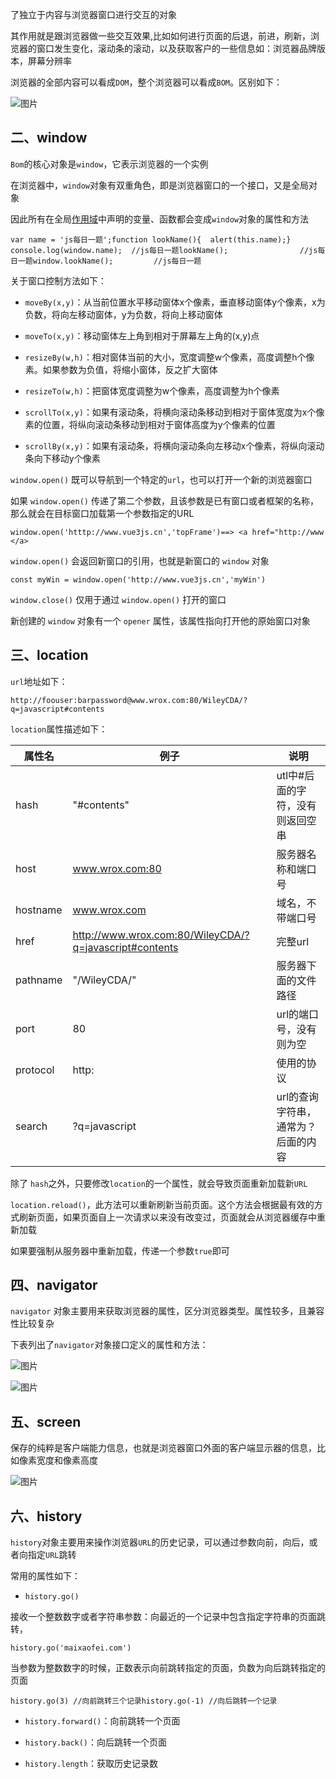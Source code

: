 了独立于内容与浏览器窗口进行交互的对象

其作用就是跟浏览器做一些交互效果,比如如何进行页面的后退，前进，刷新，浏览器的窗口发生变化，滚动条的滚动，以及获取客户的一些信息如：浏览器品牌版本，屏幕分辨率

浏览器的全部内容可以看成`DOM`，整个浏览器可以看成`BOM`。区别如下：

![图片](https://img-blog.csdnimg.cn/img_convert/931ba1e45c201e3a416f428c2b5d739b.png)

## 二、window

`Bom`的核心对象是`window`，它表示浏览器的一个实例

在浏览器中，`window`对象有双重角色，即是浏览器窗口的一个接口，又是全局对象

因此所有在全局[作用域](https://so.csdn.net/so/search?q=%E4%BD%9C%E7%94%A8%E5%9F%9F&spm=1001.2101.3001.7020)中声明的变量、函数都会变成`window`对象的属性和方法

```cobol
var name = 'js每日一题';function lookName(){  alert(this.name);} console.log(window.name);  //js每日一题lookName();                //js每日一题window.lookName();         //js每日一题
```

关于窗口控制方法如下：

-   `moveBy(x,y)`：从当前位置水平移动窗体x个像素，垂直移动窗体y个像素，x为负数，将向左移动窗体，y为负数，将向上移动窗体
    
-   `moveTo(x,y)`：移动窗体左上角到相对于屏幕左上角的(x,y)点
    
-   `resizeBy(w,h)`：相对窗体当前的大小，宽度调整w个像素，高度调整h个像素。如果参数为负值，将缩小窗体，反之扩大窗体
    
-   `resizeTo(w,h)`：把窗体宽度调整为w个像素，高度调整为h个像素
    
-   `scrollTo(x,y)`：如果有滚动条，将横向滚动条移动到相对于窗体宽度为x个像素的位置，将纵向滚动条移动到相对于窗体高度为y个像素的位置
    
-   `scrollBy(x,y)`：如果有滚动条，将横向滚动条向左移动x个像素，将纵向滚动条向下移动y个像素
    

`window.open()` 既可以导航到一个特定的`url`，也可以打开一个新的浏览器窗口

如果 `window.open()` 传递了第二个参数，且该参数是已有窗口或者框架的名称，那么就会在目标窗口加载第一个参数指定的URL

```cobol
window.open('htttp://www.vue3js.cn','topFrame')==> <a href="http://www.vue3js.cn" target="topFrame"></a>
```

`window.open()` 会返回新窗口的引用，也就是新窗口的 `window` 对象

```cobol
const myWin = window.open('http://www.vue3js.cn','myWin')
```

`window.close()` 仅用于通过 `window.open()` 打开的窗口

新创建的 `window` 对象有一个 `opener` 属性，该属性指向打开他的原始窗口对象

## 三、location

`url`地址如下：

```cobol
http://foouser:barpassword@www.wrox.com:80/WileyCDA/?q=javascript#contents
```

`location`属性描述如下：

| 属性名 | 例子 | 说明 |
| --- | --- | --- |
| hash | "#contents" | utl中#后面的字符，没有则返回空串 |
| host | www.wrox.com:80 | 服务器名称和端口号 |
| hostname | www.wrox.com | 域名，不带端口号 |
| href | http://www.wrox.com:80/WileyCDA/?q=javascript#contents | 完整url |
| pathname | "/WileyCDA/" | 服务器下面的文件路径 |
| port | 80 | url的端口号，没有则为空 |
| protocol | http: | 使用的协议 |
| search | ?q=javascript | url的查询字符串，通常为？后面的内容 |

除了 `hash`之外，只要修改`location`的一个属性，就会导致页面重新加载新`URL`

`location.reload()`，此方法可以重新刷新当前页面。这个方法会根据最有效的方式刷新页面，如果页面自上一次请求以来没有改变过，页面就会从浏览器缓存中重新加载

如果要强制从服务器中重新加载，传递一个参数`true`即可

## 四、navigator

`navigator` 对象主要用来获取浏览器的属性，区分浏览器类型。属性较多，且兼容性比较复杂

下表列出了`navigator`对象接口定义的属性和方法：

![图片](https://img-blog.csdnimg.cn/img_convert/0a1c2e699653f68faabd81eab0213441.png)

![图片](https://img-blog.csdnimg.cn/img_convert/fbcca88b2ab9063a9b4df48e6b81d3c9.png)

## 五、screen

保存的纯粹是客户端能力信息，也就是浏览器窗口外面的客户端显示器的信息，比如像素宽度和像素高度

![图片](https://img-blog.csdnimg.cn/img_convert/31c4de2a4e3c9a14dd7cdc8f4921c8a1.png)

## 六、history

`history`对象主要用来操作浏览器`URL`的历史记录，可以通过参数向前，向后，或者向指定`URL`跳转

常用的属性如下：

-   `history.go()`
    

接收一个整数数字或者字符串参数：向最近的一个记录中包含指定字符串的页面跳转，

```cobol
history.go('maixaofei.com')
```

当参数为整数数字的时候，正数表示向前跳转指定的页面，负数为向后跳转指定的页面

```cobol
history.go(3) //向前跳转三个记录history.go(-1) //向后跳转一个记录
```

-   `history.forward()`：向前跳转一个页面
    
-   `history.back()`：向后跳转一个页面
    
-   `history.length`：获取历史记录数